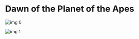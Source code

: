 # Dawn of the Planet of the Apes

![img 0](https://i.imgur.com/IocE2jJ.jpg)

![img 1](https://i.imgur.com/0gvv32Z.jpg)

